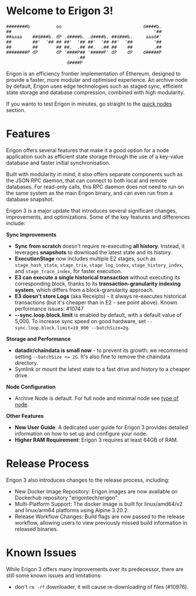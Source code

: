# Welcome to Erigon 3!

	########b          oo                               d####b. 
	##                                                      '## 
	##aaaa    ##d###b. dP .d####b. .d####b. ##d###b.     aaad#' 
	##        ##'  '## ## ##'  '## ##'  '## ##'  '##        '## 
	##        ##       ## ##.  .## ##.  .## ##    ##        .## 
	########P dP       dP '####P## '#####P' dP    dP    d#####P 
	                           .##                              
	                       d####P                               


Erigon is an efficiency frontier implementation of Ethereum, designed to provide a faster, more modular and optimised experience. An archive node by default, Erigon uses edge technologies such as staged sync, efficient state storage and database compression, combined with high modularity.

<div class="warning">

If you wanto to test Erigon in minutes, go straight to the [quick nodes](quick_nodes.md) section.

</div>

# Features

Erigon offers several features that make it a good option for a node application such as efficient state storage through the use of a key-value database and faster initial synchronisation.

Built with modularity in mind, it also offers separate components such as the JSON RPC daemon, that can connect to both local and remote databases. For read-only calls, this RPC daemon does not need to run on the same system as the main Erigon binary, and can even run from a database snapshot.

Erigon 3 is a major update that introduces several significant changes, improvements, and optimizations. Some of the key features and differences include:

**Sync Improvements**

* **Sync from scratch** doesn't require re-executing **all history**. Instead, it leverages **snapshots** to download the latest state and its history.
* **ExecutionStage** now includes multiple E2 stages, such as ``stage_hash_state``, ``stage_trie``, ``stage_log_index``, ``stage_history_index``, and ``stage_trace_index``, for faster execution.
* **E3 can execute a single historical transaction** without executing its corresponding block, thanks to its **transaction-granularity indexing system**, which differs from a block-granularity approach.
* **E3 doesn't store Logs** (aka Receipts) - it always re-executes historical transactions (but it's cheaper than in E2 - see point above). Known performance issues: #10747
* **--sync.loop.block.limit** is enabled by default, with a default value of 5,000. To increase sync speed on good hardware, set ``--sync.loop.block.limit=10_000 --batchSize=2g``.

**Storage and Performance**

* **datadir/chaindata is small now** - to prevent its growth: we recommend setting ``--batchSize <= 2G``. It's also fine to remove the chaindata directory.
* Symlink or mount the latest state to a fast drive and history to a cheaper drive.

**Node Configuration**

- Archive Node is default. For full node and minimal node see [type of node](/basic/node.md).

**Other Features**

* **New User Guide**: A dedicated user guide for Erigon 3 provides detailed information on how to set up and configure your node.
* **Higher RAM Requirement**: Erigon 3 requires at least 64GB of RAM.

# Release Process

Erigon 3 also introduces changes to the release process, including:
* New Docker Image Repository: Erigon images are now available on Dockerhub repository "erigontech/erigon".
* Multi-Platform Support: The docker image is built for linux/amd64/v2 and linux/arm64 platforms using Alpine 3.20.2.
* Release Workflow Changes: Build flags are now passed to the release workflow, allowing users to view previously missed build information in released binaries.

# Known Issues

While Erigon 3 offers many improvements over its predecessor, there are still some known issues and limitations:
- don't `rm -rf` downloader, it will cause re-downloading of files (#10976).
